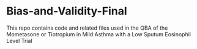 # Bias-and-Validity-Final
This repo contains code and related files used in the QBA of the Mometasone or Tiotropium in Mild Asthma with a Low Sputum Eosinophil Level Trial
